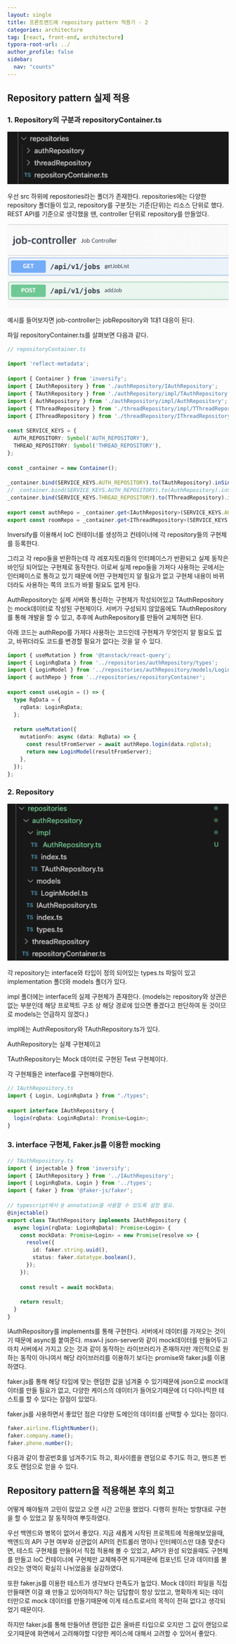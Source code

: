 ```yaml
---
layout: single
title: 프론트엔드에 repository pattern 적용기 - 2
categories: architecture
tag: [react, front-end, architecture]
typora-root-url: ../
author_profile: false
sidebar:
  nav: "counts"
---
```


## Repository pattern 실제 적용

### 1. Repository의 구분과 repositoryContainer.ts

<img src="/images/2023-11-16-front-end-repository-pattern-2/image-20231116224623166.png" alt="image-20231116224623166" style="zoom:150%;" />

우선 src 하위에 repositories라는 폴더가 존재한다. repositories에는 다양한 repository 폴더들이 있고, repository를 구분짓는 기준(단위)는 리소스 단위로 했다. REST API를 기준으로 생각했을 땐, controller 단위로 repository를 만들었다.



<img src="/images/2023-11-16-front-end-repository-pattern-2/image-20231116225142064.png" alt="image-20231116225142064" style="zoom:50%;" />

예시를 들어보자면 job-controller는 jobRepository와 1대1 대응이 된다.

파일 repositoryContainer.ts를 살펴보면 다음과 같다.

```typescript
// repositoryContainer.ts

import 'reflect-metadata';

import { Container } from 'inversify';
import { IAuthRepository } from './authRepository/IAuthRepository';
import { TAuthRepository } from './authRepository/impl/TAuthRepository';
import { AuthRepository } from './authRepository/impl/AuthRepository';
import { TThreadRepository } from './threadRepository/impl/TThreadRepository';
import { IThreadRepository } from './threadRepository/IThreadRepository';

const SERVICE_KEYS = {
  AUTH_REPOSITORY: Symbol('AUTH_REPOSITORY'),
  THREAD_REPOSITORY: Symbol('THREAD_REPOSITORY'),
};

const _container = new Container();

_container.bind(SERVICE_KEYS.AUTH_REPOSITORY).to(TAuthRepository).inSingletonScope();
// _container.bind(SERVICE_KEYS.AUTH_REPOSITORY).to(AuthRepository).inSingletonScope();
_container.bind(SERVICE_KEYS.THREAD_REPOSITORY).to(TThreadRepository).inSingletonScope();

export const authRepo = _container.get<IAuthRepository>(SERVICE_KEYS.AUTH_REPOSITORY);
export const roomRepo = _container.get<IThreadRepository>(SERVICE_KEYS.THREAD_REPOSITORY);
```

Inversify를 이용해서 IoC 컨테이너를 생성하고 컨테이너에 각 repository들의 구현체를 등록한다.

그리고 각 repo들을 반환하는데 각 레포지토리들의 인터페이스가 반환되고 실제 동작은 바인딩 되어있는 구현체로 동작한다. 이로써 실제 repo들을 가져다 사용하는 곳에서는 인터페이스로 통하고 있기 때문에 어떤 구현체인지 알 필요가 없고 구현체 내용이 바뀌더라도 사용하는 쪽의 코드가 바뀔 필요도 없게 된다.  

AuthRepository는 실제 서버와 통신하는 구현체가 작성되어있고 TAuthRepository는 mock데이터로 작성된 구현체이다. 서버가 구성되지 않았음에도 TAuthRepository를 통해 개발을 할 수 있고, 추후에 AuthRepository를 만들어 교체하면 된다.

아래 코드는 authRepo를 가져다 사용하는 코드인데 구현체가 무엇인지 알 필요도 없고, 바뀌더라도 코드를 변경할 필요가 없다는 것을 알 수 있다.

```typescript
import { useMutation } from '@tanstack/react-query';
import { LoginRqData } from '../repositories/authRepository/types';
import { LoginModel } from '../repositories/authRepository/models/LoginModel';
import { authRepo } from '../repositories/repositoryContainer';

export const useLogin = () => {
  type RqData = {
    rqData: LoginRqData;
  };

  return useMutation({
    mutationFn: async (data: RqData) => {
      const resultFromServer = await authRepo.login(data.rqData);
      return new LoginModel(resultFromServer);
    },
  });
};

```



### 2. Repository

<img src="/images/2023-11-16-front-end-repository-pattern-2/image-20231116231647737.png" alt="image-20231116231647737" style="zoom:150%;" />

각 repository는 interface와 타입이 정의 되어있는 types.ts 파일이 있고 implementation 폴더와 models 폴더가 있다.

impl 폴더에는 interface의 실제 구현체가 존재한다. (models는 repository와 상관은 없는 부분인데 해당 프로젝트 구조 상 해당 경로에 있으면 좋겠다고 판단하여 둔 것이므로 models는 언급하지 않겠다.)

impl에는 AuthRepository와 TAuthRepository.ts가 있다. 

AuthRepository는 실제 구현체이고

TAuthRepository는 Mock 데이터로 구현된 Test 구현체이다.

각 구현체들은 interface를 구현해야한다.

```typescript
// IAuthRepository.ts
import { Login, LoginRqData } from "./types";

export interface IAuthRepository {
  login(rqData: LoginRqData): Promise<Login>;
}

```



### 3. interface 구현체, Faker.js를 이용한 mocking

```typescript
// TAuthRepository.ts
import { injectable } from 'inversify';
import { IAuthRepository } from '../IAuthRepository';
import { LoginRqData, Login } from '../types';
import { faker } from '@faker-js/faker';

// typescript에서 @ annotation을 사용할 수 있도록 설정 필요.
@injectable() 
export class TAuthRepository implements IAuthRepository {
  async login(rqData: LoginRqData): Promise<Login> {
    const mockData: Promise<Login> = new Promise(resolve => {
      resolve({
        id: faker.string.uuid(),
        status: faker.datatype.boolean(),
      });
    });

    const result = await mockData;

    return result;
  }
}
```

IAuthRepository를 implements를 통해 구현한다. 서버에서 데이터를 가져오는 것이기 때문에 async를 붙여준다. msw나 json-server와 같이 mock데이터를 만들어두고 마치 서버에서 가지고 오는 것과 같이 동작하는 라이브러리가 존재하지만 개인적으로 원하는 동작이 아니여서 해당 라이브러리를 이용하기 보다는 promise와 faker.js를 이용하였다.

faker.js를 통해 해당 타입에 맞는 랜덤한 값을 넘겨줄 수 있기때문에 json으로 mock데이터를 만들 필요가 없고, 다양한 케이스의 데이터가 들어오기때문에 더 다이나믹한 테스트를 할 수 있다는 장점이 있었다.

faker.js를 사용하면서 좋았던 점은 다양한 도메인의 데이터를 선택할 수 있다는 점이다. 

```typescript
faker.airline.flightNumber();
faker.company.name();
faker.phone.number();
```

다음과 같이 항공번호를 넘겨주기도 하고, 회사이름을 랜덤으로 주기도 하고, 핸드폰 번호도 랜덤으로 얻을 수 있다.



## Repository pattern을 적용해본 후의 회고

어떻게 해야될까 고민이 많았고 오랜 시간 고민을 했었다. 다행히 원하는 방향대로 구현을 할 수 있었고 잘 동작하여 뿌듯하였다. 

우선 백엔드와 병목이 없어서 좋았다. 지금 새롭게 시작된 프로젝트에 적용해보았을때, 백엔드의 API 구현 여부와 상관없이 API의 컨트롤러 명이나 인터페이스만 대충 맞춘다면, 테스트 구현체를 만들어서 직접 적용해 볼 수 있었고, API가 완성 되었을때도 구현체를 만들고 IoC 컨테이너에 구현체만 교체해주면 되기때문에 컴포넌트 단과 데이터를 불러오는 영역이 확실히 나뉘었음을 실감하였다.

또한 faker.js를 이용한 테스트가 생각보다 만족도가 높았다. Mock 데이터 파일을 직접 만들때면 이걸 왜 만들고 있어야하지? 하는 답답함이 항상 있었고, 명확하게 되는 데이터만으로 mock 데이터를 만들기때문에 이게 테스트로서의 목적이 전혀 없다고 생각되었기 때문이다.

하지만 faker.js를 통해 만들어낸 랜덤한 값은 올바른 타입으로 오지만 그 값이 랜덤으로 오기때문에 화면에서 고려해야할 다양한 케이스에 대해서 고려할 수 있어서 좋았다.

